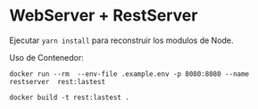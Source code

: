 # WebServer + RestServer

Ejecutar ```yarn install``` para reconstruir los modulos de Node.


Uso de Contenedor:

```docker run --rm  --env-file .example.env -p 8080:8080 --name restserver  rest:lastest```

```docker build -t rest:lastest .```